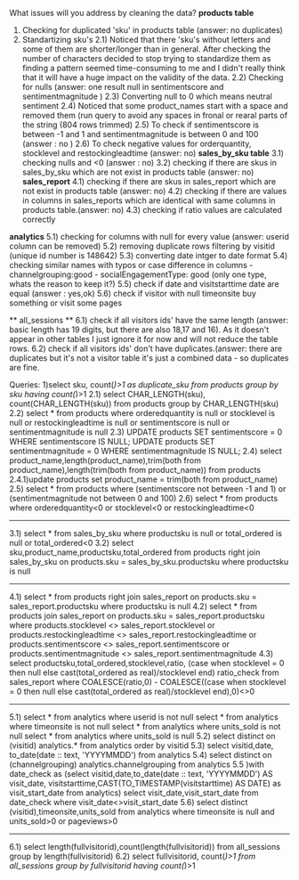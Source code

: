What issues will you address by cleaning the data?
**products table**
1) Checking for duplicated 'sku' in products table (answer: no duplicates)
2) Standartizing sku's
2.1) Noticed that there 'sku's without letters and some of them are shorter/longer than in general. After checking the number of characters decided to stop trying to standardize them as finding a pattern seemed time-consuming to me and I didn't really think that it will have a huge impact on the validity of the data.
2.2) Checking for nulls (answer: one result null in sentimentscore and sentimentmagnitude )
2.3) Converting null to 0 which means neutral  sentiment
2.4) Noticed that some product_names start with a space and removed them (run query to avoid any spaces in fronal or rearal parts of the string (804 rows trimmed)
2.5) To check if sentimentscore is between -1 and 1 and sentimentmagnitude is between 0 and 100 (answer : no )
2.6) To check negative values for orderquantity, stocklevel and restockingleadtime (answer: no)
**sales_by_sku table**
3.1) checking nulls and <0 (answer : no)
3.2) checking if there are skus in sales_by_sku which are not exist in products table (answer: no)
**sales_report**
4.1) checking if there are skus in sales_report which are not exist in products table (answer: no) 
4.2) checking if there are values in columns in sales_reports which are identical with same columns in products table.(answer: no)
4.3) checking if ratio values are calculated correctly
   
**analytics**
5.1) checking for columns with null for every value (answer: userid column can be removed)
5.2) removing duplicate rows filtering by visitid (unique id number is 148642)
5.3) converting date intger to date format
5.4) checking similar names with typos or case difference in columns 
	- channelgrouping:good
	- socialEngagementType: good (only one type, whats the reason to keep it?)
5.5) check if date and visitstarttime date are equal (answer : yes,ok)
5.6) check if visitor with null timeonsite buy something or visit some pages 

** all_sessions **
6.1) check if all visitors ids' have the same length (answer: basic length has 19 digits, but there are also 18,17 and 16). As it doesn't appear in other tables I just ignore it for now and will not reduce the table rows.
6.2) check if all visitors ids' don't have duplicates.(answer: there are duplicates but it's not a visitor table it's just a combined data - so duplicates are fine.
  
Queries:
1)select sku, count(*)>1 as duplicate_sku from products group by sku having count(*)>1
2.1) select CHAR_LENGTH(sku), count(CHAR_LENGTH(sku)) from products group by CHAR_LENGTH(sku)
2.2) select * from products where orderedquantity is null 
							or stocklevel is null
							or restockingleadtime is null
							or sentimentscore is null
							or sentimentmagnitude is null
2.3)  UPDATE products SET sentimentscore = 0 WHERE sentimentscore IS NULL;
      UPDATE products SET sentimentmagnitude = 0 WHERE sentimentmagnitude IS NULL;
2.4) select product_name,length(product_name),trim(both from product_name),length(trim(both from product_name)) from products
2.4.1)update products set product_name = trim(both from product_name)
2.5) select * from products where (sentimentscore not between -1 and 1)	or (sentimentmagnitude not between 0 and 100)
2.6) select * from products where orderedquantity<0 or stocklevel<0 or restockingleadtime<0
***
3.1) select * from sales_by_sku where productsku is null or total_ordered is null or total_ordered<0
3.2) select sku,product_name,productsku,total_ordered 
	from products
	right join sales_by_sku on products.sku = sales_by_sku.productsku
	where productsku is null
***
4.1) select * 
	from products
	right join sales_report on products.sku = sales_report.productsku
	where productsku is null
 4.2) select * 
	from products
	join sales_report on products.sku = sales_report.productsku
	where products.stocklevel <> sales_report.stocklevel
	or products.restockingleadtime <> sales_report.restockingleadtime
	or products.sentimentscore <> sales_report.sentimentscore
	or products.sentimentmagnitude <> sales_report.sentimentmagnitude
4.3) 	select productsku,total_ordered,stocklevel,ratio,
		(case when stocklevel = 0 then null else cast(total_ordered as real)/stocklevel end) ratio_check
     	from sales_report
	where COALESCE(ratio,0) - COALESCE((case when stocklevel = 0 then null else cast(total_ordered as real)/stocklevel end),0)<>0
 ***
 5.1) select * from analytics where userid is not null
 	select * from analytics where timeonsite is not null
  	select * from analytics where units_sold is not null
  	select * from analytics where units_sold is  null
5.2) select distinct on (visitid) analytics.* from analytics order by visitid
5.3) select visitid,date, to_date(date :: text, 'YYYYMMDD') from analytics 
5.4) select distinct on (channelgrouping) analytics.channelgrouping from analytics 
5.5 )with date_check as (select visitid,date,to_date(date :: text, 'YYYYMMDD') AS	 
         		visit_date,
	   		visitstarttime,CAST(TO_TIMESTAMP(visitstarttime) AS DATE) as visit_start_date 
			from analytics)
     select visit_date,visit_start_date from date_check where visit_date<>visit_start_date
5.6) 	select distinct (visitid),timeonsite,units_sold
	from analytics
	where timeonsite is null and units_sold>0 or pageviews>0

 ***
 6.1) select length(fullvisitorid),count(length(fullvisitorid)) from all_sessions group by length(fullvisitorid)
 6.2) select fullvisitorid, count(*)>1 from all_sessions group by fullvisitorid having count(*)>1 



